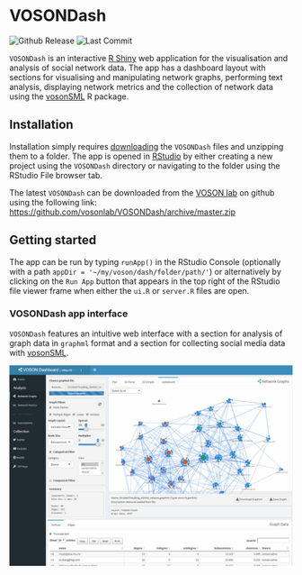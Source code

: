 # VOSONDash
![Github Release](https://img.shields.io/github/release-pre/vosonlab/VOSONDash.svg?logo=github&colorB=yellow)
![Last Commit](https://img.shields.io/github/last-commit/vosonlab/VOSONDash.svg)

`VOSONDash` is an interactive [R Shiny](https://shiny.rstudio.com/) web application for the visualisation and analysis of social network data. The app has a dashboard layout with sections for visualising and manipulating network graphs, performing text analysis, displaying network metrics and the collection of network data using the [vosonSML](https://github.com/vosonlab/vosonSML) R package.

## Installation

Installation simply requires [downloading](https://github.com/vosonlab/VOSONDash/archive/master.zip) the `VOSONDash` files and unzipping them to a folder. The app is opened in [RStudio](https://www.rstudio.com/) by either creating a new project using the `VOSONDash` directory or navigating to the folder using the RStudio File browser tab.

The latest `VOSONDash` can be downloaded from the [VOSON lab](https://github.com/vosonlab) on github using the following link: 
https://github.com/vosonlab/VOSONDash/archive/master.zip

## Getting started

The app can be run by typing `runApp()` in the RStudio Console (optionally with a path `appDir = '~/my/voson/dash/folder/path/'`) or alternatively by clicking on the `Run App` button that appears in the top right of the RStudio file viewer frame when either the `ui.R` or `server.R` files are open.

### VOSONDash app interface

`VOSONDash` features an intuitive web interface with a section for analysis of graph data in `graphml` format and a section for collecting social media data with [vosonSML](https://github.com/vosonlab/vosonSML).

![VOSONDash Interface](VOSONDash/www/VOSONDash-NetworkGraphs-1400x990.jpg)
